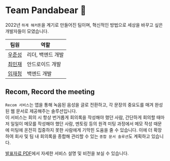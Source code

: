 # Team Pandabear 🐼

2022년 `하계 해커톤`을 계기로 만들어진 팀이며, 혁신적인 방법으로 세상을 바꾸고 싶은 개발자들이 모였습니다.

|팀원|역할|
|---|---|
|[우준성](https://github.com/whitebear05)|리더, 백엔드 개발|
|[최민재](https://github.com/snack655)|안드로이드 개발|
|[임재청](https://github.com/iqpizza6349)|백엔드 개발|

## Recom, Record the meeting
`Recom 서비스`는 앱을 통해 녹음된 음성을 글로 전환하고, 각 문장의 중요도를 매겨 완성된 웹 문서로 제공해주는 솔루션입니다.<br>
이 서비스는 회의 시 항상 번거롭게 회의록을 작성해야 했던 사람, 간단하게 회의할 때마저 일일이 메모를 작성해야 했던 사람, 멘토링 등의 원격 미팅 과정에서 메모 작성 때문에 미팅에 온전히 집중하지 못한 사람에게 기막힌 도움을 줄 수 있습니다.
이에 더 확장하여 회사 및 팀 내 회의록을 종합해 관리할 수 있는 `종합 문서 솔루션`도 계획하고 있습니다.

[발표자료 PDF](https://github.com/G1antPandaBear/.github/files/9147503/Recom.pdf)에서 자세한 서비스 설명 및 비전을 보실 수 있습니다.

